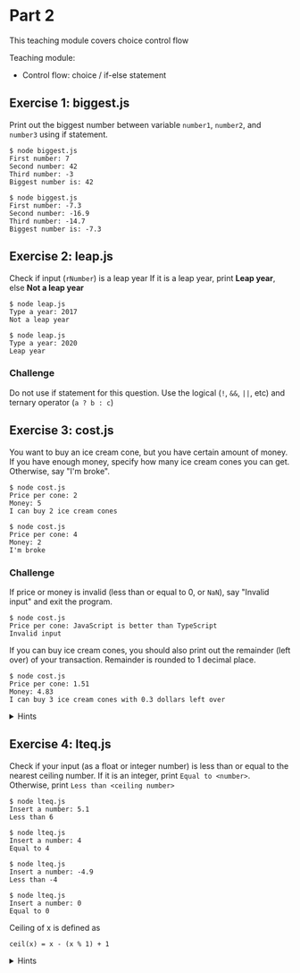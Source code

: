# Part 2

This teaching module covers choice control flow

Teaching module:

- Control flow: choice / if-else statement

## Exercise 1: biggest.js

Print out the biggest number between variable `number1`, `number2`, and `number3` using if statement.

```
$ node biggest.js
First number: 7
Second number: 42
Third number: -3
Biggest number is: 42
```

```
$ node biggest.js
First number: -7.3
Second number: -16.9
Third number: -14.7
Biggest number is: -7.3
```

## Exercise 2: leap.js

Check if input (`rNumber`) is a leap year
If it is a leap year, print **Leap year**, else **Not a leap year**

```
$ node leap.js
Type a year: 2017
Not a leap year
```

```
$ node leap.js
Type a year: 2020
Leap year
```

### Challenge

Do not use if statement for this question. Use the logical (`!`, `&&`, `||`, etc) and ternary operator (`a ? b : c`)

## Exercise 3: cost.js

You want to buy an ice cream cone, but you have certain amount of money.
If you have enough money, specify how many ice cream cones you can get. Otherwise, say "I'm broke".

```
$ node cost.js
Price per cone: 2
Money: 5
I can buy 2 ice cream cones
```

```
$ node cost.js
Price per cone: 4
Money: 2
I'm broke
```

### Challenge

If price or money is invalid (less than or equal to 0, or `NaN`), say "Invalid input" and exit the program.

```
$ node cost.js
Price per cone: JavaScript is better than TypeScript
Invalid input
```

If you can buy ice cream cones, you should also print out the remainder (left over) of your transaction. Remainder is rounded to 1 decimal place.

```
$ node cost.js
Price per cone: 1.51
Money: 4.83
I can buy 3 ice cream cones with 0.3 dollars left over
```

<details>
<summary>Hints</summary>

> `isNaN(x)` is a function that takes a number and checks whether it is not a number (`NaN`)

> To round a number to x decimal places, use `number.toFixed(x)`

> Use `process.exit(status)` to exit a Node.JS program. `status` is a number.

</details>

## Exercise 4: lteq.js

Check if your input (as a float or integer number) is less than or equal to the nearest ceiling number. If it is an integer, print `Equal to <number>`. Otherwise, print `Less than <ceiling number>`

```
$ node lteq.js
Insert a number: 5.1
Less than 6
```

```
$ node lteq.js
Insert a number: 4
Equal to 4
```

```
$ node lteq.js
Insert a number: -4.9
Less than -4
```

```
$ node lteq.js
Insert a number: 0
Equal to 0
```

Ceiling of x is defined as

```
ceil(x) = x - (x % 1) + 1
```

<details>
<summary>Hints</summary>

> You can use `Math.ceil(x)` in JavaScript to calculate ceiling of x

</details>
